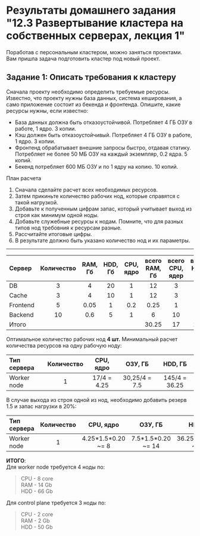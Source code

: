 # Результаты домашнего задания "12.3 Развертывание кластера на собственных серверах, лекция 1"

Поработав с персональным кластером, можно заняться проектами. Вам пришла задача подготовить кластер под новый проект.

## Задание 1: Описать требования к кластеру

Сначала проекту необходимо определить требуемые ресурсы. Известно, что проекту нужны база данных, система кеширования, а само приложение состоит из бекенда и фронтенда. Опишите, какие ресурсы нужны, если известно:

* База данных должна быть отказоустойчивой. Потребляет 4 ГБ ОЗУ в работе, 1 ядро. 3 копии.
* Кэш должен быть отказоустойчивый. Потребляет 4 ГБ ОЗУ в работе, 1 ядро. 3 копии.
* Фронтенд обрабатывает внешние запросы быстро, отдавая статику. Потребляет не более 50 МБ ОЗУ на каждый экземпляр, 0.2 ядра. 5 копий.
* Бекенд потребляет 600 МБ ОЗУ и по 1 ядру на копию. 10 копий.

План расчета

1. Сначала сделайте расчет всех необходимых ресурсов.
2. Затем прикиньте количество рабочих нод, которые справятся с такой нагрузкой.
3. Добавьте к полученным цифрам запас, который учитывает выход из строя как минимум одной ноды.
4. Добавьте служебные ресурсы к нодам. Помните, что для разных типов нод требовния к ресурсам разные.
5. Рассчитайте итоговые цифры.
6. В результате должно быть указано количество нод и их параметры.

---

| Сервер      | Количество      | RAM, Гб       | HDD, Гб         | CPU, ядро  | всего RAM, Гб     | всего CPU, ядер   | всего HDD, Гб  |
| :---------- |:---------------:|:-------------:|:---------------:|:----------:|:-----------------:|:-----------------:|:--------------:|
| DB          | 3               | 4             | 20              | 1          | 12                | 3                 | 60             |
| Cache       | 3               | 4             | 10              | 1          | 12                | 3                 | 30             |
| Frontend    | 5               | 0.05          | 1               | 0.2        | 0.25              | 1                 | 5              |
| Backend     | 10              | 0.6           | 5               | 1          | 6                 | 10                | 50             |
| Итого       |                 |               |                 |            | 30.25             | 17                | 145            |

Оптимальное количество рабочих нод **4 шт.**
Минимальный расчет количества ресурсов на одну рабочую ноду:

|Тип сервера    | Количество   | CPU, ядро     | ОЗУ, ГБ         | HDD, ГБ        |
|:------------- |:------------:| :------------:| :-------------: | :-------------:|
| Worker node   |1             |17/4 = 4.25    |30,25/4 = 7.5    |145/4 = 36.25   |

В случае выхода из строя одной из нод, необходимо добавить резерв 1.5 и запас нагрузки в 20%:

|Тип сервера    | Количество   | CPU, ядро            | ОЗУ, ГБ              | HDD, ГБ               |
|:------------- |:------------:| :-------------------:| :------------------: | :--------------------:|
| Worker node   |1             |4.25\*1.5\*0.20 ~= 8  |7.5\*1.5\*0.20 ~= 14  |36.25\*1.5\*0.20 ~= 66 |

**ИТОГО**:  
Для worker node требуется 4 ноды по:  
> CPU - 8 core  
> RAM - 14 Gb  
> HDD - 66 Gb  

Для control plane требуется 3 ноды по:  
> CPU - 2 core  
> RAM - 2 Gb  
> HDD - 50 Gb  
